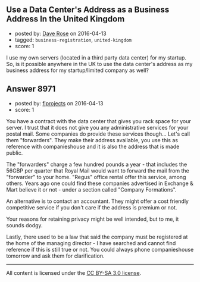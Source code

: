 ## Use a Data Center's Address as a Business Address In the United Kingdom

- posted by: [Dave Rose](https://stackexchange.com/users/4760911/dave-rose) on 2016-04-13
- tagged: `business-registration`, `united-kingdom`
- score: 1

<p>I use my own servers (located in a third party data center) for my startup. So, is it possible anywhere in the UK to use the data center's address as my business address for my startup/limited company as well? </p>



## Answer 8971

- posted by: [fiprojects](https://stackexchange.com/users/5370155/fiprojects) on 2016-04-13
- score: 1

<p>You have a contract with the data center that gives you rack space for your server. I trust that it does not give you any administrative services for your postal mail. Some companies do provide these services though... Let's call them "forwarders". They make their address available, you use this as reference with companieshouse and it is also the address that is made public.  </p>

<p>The "forwarders" charge a few hundred pounds a year - that includes the 56GBP per quarter that Royal Mail would want to forward the mail from the "forwarder" to your home. "Regus" office rental offer this service, among others. Years ago one could find these companies advertised in Exchange &amp; Mart believe it or not - under a section called "Company Formations".</p>

<p>An alternative is to contact an accountant. They might offer a cost friendly competitive service if you don't care if the address is premium or not.</p>

<p>Your reasons for retaining privacy might be well intended, but to me, it sounds dodgy.</p>

<p>Lastly, there used to be a law that said the company must be registered at the home of the managing director - I have searched and cannot find reference if this is still true or not. You could always phone companieshouse tomorrow and ask them for clarification.</p>




---

All content is licensed under the [CC BY-SA 3.0 license](https://creativecommons.org/licenses/by-sa/3.0/).
